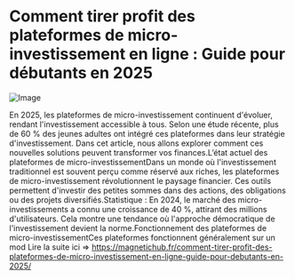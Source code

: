# Comment tirer profit des plateformes de micro-investissement en ligne : Guide pour débutants en 2025

![Image](https://images.pexels.com/photos/31916807/pexels-photo-31916807.jpeg?auto=compress&cs=tinysrgb&h=650&w=940)

En 2025, les plateformes de micro-investissement continuent d'évoluer, rendant l'investissement accessible à tous. Selon une étude récente, plus de 60 % des jeunes adultes ont intégré ces plateformes dans leur stratégie d'investissement. Dans cet article, nous allons explorer comment ces nouvelles solutions peuvent transformer vos finances.L’état actuel des plateformes de micro-investissementDans un monde où l'investissement traditionnel est souvent perçu comme réservé aux riches, les plateformes de micro-investissement révolutionnent le paysage financier. Ces outils permettent d'investir des petites sommes dans des actions, des obligations ou des projets diversifiés.Statistique : En 2024, le marché des micro-investissements a connu une croissance de 40 %, attirant des millions d'utilisateurs. Cela montre une tendance où l'approche démocratique de l'investissement devient la norme.Fonctionnement des plateformes de micro-investissementCes plateformes fonctionnent généralement sur un mod Lire la suite ici => https://magnetichub.fr/comment-tirer-profit-des-plateformes-de-micro-investissement-en-ligne-guide-pour-debutants-en-2025/
